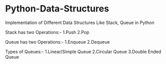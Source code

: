 # Python-Data-Structures
Implementation of Different Data Structures Like Stack, Queue in Python

Stack has two Operations:- 1.Push 2.Pop

Queue has two Operations:- 1.Enqueue 2.Dequeue

Types of Queues:- 1.Linear/Simple Queue
                  2.Circular Queue
                  3.Double Ended Queue
